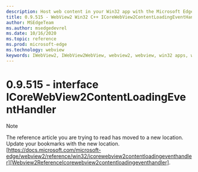 ```yaml
---
description: Host web content in your Win32 app with the Microsoft Edge WebView2 control
title: 0.9.515 - WebView2 Win32 C++ ICoreWebView2ContentLoadingEventHandler
author: MSEdgeTeam
ms.author: msedgedevrel
ms.date: 10/16/2020
ms.topic: reference
ms.prod: microsoft-edge
ms.technology: webview
keywords: IWebView2, IWebView2WebView, webview2, webview, win32 apps, win32, edge, ICoreWebView2, ICoreWebView2Controller, browser control, edge html
---
```


# 0.9.515 - interface ICoreWebView2ContentLoadingEventHandler 

> [!NOTE]
> The reference article you are trying to read has moved to a new location.  
> Update your bookmarks with the new location.  
> [https://docs.microsoft.com/microsoft-edge/webview2/reference/win32/icorewebview2contentloadingeventhandler][Webview2ReferenceIcorewebview2contentloadingeventhandler].  

[Webview2ReferenceIcorewebview2contentloadingeventhandler]: /microsoft-edge/webview2/reference/win32/icorewebview2contentloadingeventhandler "interface ICoreWebView2ContentLoadingEventHandler | Microsoft Docs"

